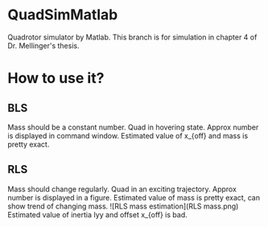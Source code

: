 # QuadSimMatlab
Quadrotor simulator by Matlab. This branch is for simulation in chapter 4 of Dr. Mellinger's thesis.


# How to use it?
## BLS
Mass should be a constant number. Quad in hovering state. Approx number is displayed in command window.
Estimated value of x_{off} and mass is pretty exact.
## RLS
Mass should change regularly. Quad in an exciting trajectory. Approx number is displayed in a figure.
Estimated value of mass is pretty exact, can show trend of changing mass.
![RLS mass estimation](RLS mass.png)
Estimated value of inertia Iyy and offset x_{off} is bad. 
